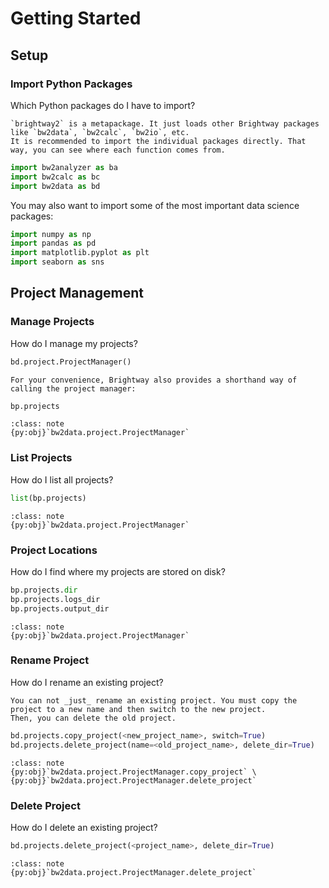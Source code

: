 # Getting Started

## Setup

### Import Python Packages

Which Python packages do I have to import?

```{note}
`brightway2` is a metapackage. It just loads other Brightway packages like `bw2data`, `bw2calc`, `bw2io`, etc.
It is recommended to import the individual packages directly. That way, you can see where each function comes from.
```

```python
import bw2analyzer as ba
import bw2calc as bc
import bw2data as bd
```

You may also want to import some of the most important data science packages:

```python
import numpy as np
import pandas as pd
import matplotlib.pyplot as plt
import seaborn as sns
```

## Project Management

### Manage Projects

How do I manage my projects?

```python
bd.project.ProjectManager()
```

```{note}
For your convenience, Brightway also provides a shorthand way of calling the project manager:
```

```python
bp.projects
```

```{admonition} API Documentation
:class: note
{py:obj}`bw2data.project.ProjectManager`
```

### List Projects

How do I list all projects?

```python
list(bp.projects)
```

```{admonition} API Documentation
:class: note
{py:obj}`bw2data.project.ProjectManager`
```

### Project Locations

How do I find where my projects are stored on disk?

```python
bp.projects.dir
bp.projects.logs_dir
bp.projects.output_dir
```

```{admonition} API Documentation
:class: note
{py:obj}`bw2data.project.ProjectManager`
```

### Rename Project

How do I rename an existing project?

```{note}
You can not _just_ rename an existing project. You must copy the project to a new name and then switch to the new project.
Then, you can delete the old project.
```

```python
bd.projects.copy_project(<new_project_name>, switch=True)
bd.projects.delete_project(name=<old_project_name>, delete_dir=True)
```

```{admonition} API Documentation
:class: note
{py:obj}`bw2data.project.ProjectManager.copy_project` \
{py:obj}`bw2data.project.ProjectManager.delete_project`
```

### Delete Project

How do I delete an existing project?

```python
bd.projects.delete_project(<project_name>, delete_dir=True)
```

```{admonition} API Documentation
:class: note
{py:obj}`bw2data.project.ProjectManager.delete_project`
```